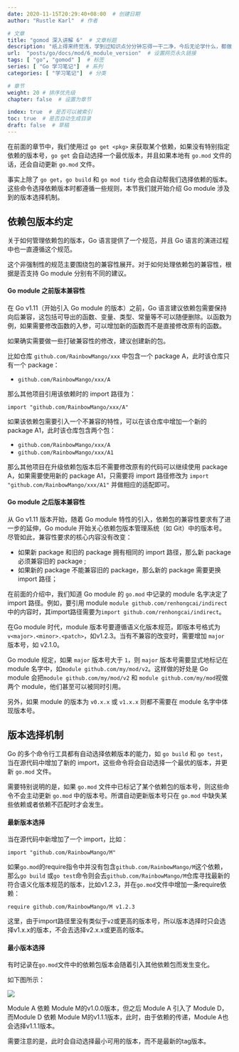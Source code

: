 ```yaml
---
date: 2020-11-15T20:29:40+08:00  # 创建日期
author: "Rustle Karl"  # 作者

# 文章
title: "gomod 深入讲解 6"  # 文章标题
description: "纸上得来终觉浅，学到过知识点分分钟忘得一干二净，今后无论学什么，都做好笔记吧。"
url:  "posts/go/docs/mod/6_module_version"  # 设置网页永久链接
tags: [ "go", "gomod" ]  # 标签
series: [ "Go 学习笔记"]  # 系列
categories: [ "学习笔记"]  # 分类

# 章节
weight: 20 # 排序优先级
chapter: false  # 设置为章节

index: true  # 是否可以被索引
toc: true  # 是否自动生成目录
draft: false  # 草稿
---
```


在前面的章节中，我们使用过 `go get <pkg>` 来获取某个依赖，如果没有特别指定依赖的版本号，`go get` 会自动选择一个最优版本，并且如果本地有 `go.mod` 文件的话，还会自动更新 `go.mod` 文件。

事实上除了 `go get`，`go build` 和 `go mod tidy` 也会自动帮我们选择依赖的版本。这些命令选择依赖版本时都遵循一些规则，本节我们就开始介绍 Go module 涉及到的版本选择机制。

## 依赖包版本约定

关于如何管理依赖包的版本，Go 语言提供了一个规范，并且 Go 语言的演进过程中也一直遵循这个规范。

这个非强制性的规范主要围绕包的兼容性展开。对于如何处理依赖包的兼容性，根据是否支持 Go module 分别有不同的建议。

#### Go module 之前版本兼容性

在 Go v1.11（开始引入 Go module 的版本）之前，Go 语言建议依赖包需要保持向后兼容，这包括可导出的函数、变量、类型、常量等不可以随便删除。以函数为例，如果需要修改函数的入参，可以增加新的函数而不是直接修改原有的函数。

如果确实需要做一些打破兼容性的修改，建议创建新的包。

比如仓库 `github.com/RainbowMango/xxx` 中包含一个 package A，此时该仓库只有一个 package：

- `github.com/RainbowMango/xxx/A`

那么其他项目引用该依赖时的 import 路径为：

```
import "github.com/RainbowMango/xxx/A"
```

如果该依赖包需要引入一个不兼容的特性，可以在该仓库中增加一个新的 package A1，此时该仓库包含两个包：

- `github.com/RainbowMango/xxx/A`
- `github.com/RainbowMango/xxx/A1`

那么其他项目在升级依赖包版本后不需要修改原有的代码可以继续使用 package A，如果需要使用新的 package A1，只需要将 import 路径修改为 `import "github.com/RainbowMango/xxx/A1"` 并做相应的适配即可。

#### Go module 之后版本兼容性

从 Go v1.11 版本开始，随着 Go module 特性的引入，依赖包的兼容性要求有了进一步的延伸，Go module 开始关心依赖包版本管理系统（如 Git）中的版本号。尽管如此，兼容性要求的核心内容没有改变：

- 如果新 package 和旧的 package 拥有相同的 import 路径，那么新 package 必须兼容旧的 package ;
- 如果新的 package 不能兼容旧的 package，那么新的 package 需要更换 import 路径；

在前面的介绍中，我们知道 Go module 的 `go.mod` 中记录的 module 名字决定了 import 路径。例如，要引用 module `module github.com/renhongcai/indirect`中的内容时，其import路径需要为`import github.com/renhongcai/indirect`。

在Go module 时代，module 版本号要遵循语义化版本规范，即版本号格式为`v<major>.<minor>.<patch>`，如v1.2.3。当有不兼容的改变时，需要增加 `major` 版本号，如 v2.1.0。

Go module 规定，如果 `major` 版本号大于 `1`，则 `major` 版本号需要显式地标记在 module 名字中，如`module github.com/my/mod/v2`。这样做的好处是 Go module 会把`module github.com/my/mod/v2` 和 `module github.com/my/mod`视做两个 module，他们甚至可以被同时引用。

另外，如果 module 的版本为 `v0.x.x` 或 `v1.x.x` 则都不需要在 module 名字中体现版本号。

## 版本选择机制

Go 的多个命令行工具都有自动选择依赖版本的能力，如 `go build` 和 `go test`，当在源代码中增加了新的 import，这些命令将会自动选择一个最优的版本，并更新 `go.mod` 文件。

需要特别说明的是，如果 `go.mod` 文件中已标记了某个依赖包的版本号，则这些命令不会主动更新 `go.mod` 中的版本号。所谓自动更新版本号只在 `go.mod` 中缺失某些依赖或者依赖不匹配时才会发生。

#### 最新版本选择

当在源代码中新增加了一个 import，比如：

```
import "github.com/RainbowMango/M"
```

如果`go.mod`的require指令中并没有包含`github.com/RainbowMango/M`这个依赖，那么`go build` 或`go test`命令则会去`github.com/RainbowMango/M`仓库寻找最新的符合语义化版本规范的版本，比如v1.2.3，并在`go.mod`文件中增加一条require依赖：

```
require github.com/RainbowMango/M v1.2.3
```

这里，由于import路径里没有类似于`v2`或更高的版本号，所以版本选择时只会选择v1.x.x的版本，不会去选择v2.x.x或更高的版本。

#### 最小版本选择

有时记录在`go.mod`文件中的依赖包版本会随着引入其他依赖包而发生变化。

如下图所示：

![](images/gomodule_minimal_version.png)

Module A 依赖 Module M的v1.0.0版本，但之后 Module A 引入了 Module D，而Module D 依赖 Module M的v1.1.1版本，此时，由于依赖的传递，Module A也会选择v1.1.1版本。

需要注意的是，此时会自动选择最小可用的版本，而不是最新的tag版本。
